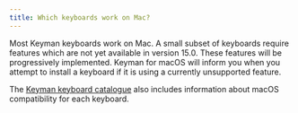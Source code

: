 ```yaml
---
title: Which keyboards work on Mac?
---
```


Most Keyman keyboards work on Mac. A small subset of keyboards require features which
are not yet available in version 15.0. These features will be progressively implemented.
Keyman for macOS will inform you when you attempt to install a keyboard if it is using
a currently unsupported feature.

The [Keyman keyboard catalogue](https://keyman.com/keyboards) also includes information
about macOS compatibility for each keyboard.

